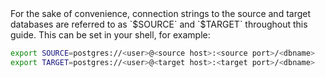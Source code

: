 <Highlight type="note">
For the sake of convenience, connection strings to the source and target
databases are referred to as `$SOURCE` and `$TARGET` throughout this guide.
This can be set in your shell, for example:

```bash
export SOURCE=postgres://<user>@<source host>:<source port>/<dbname>
export TARGET=postgres://<user>@<target host>:<target port>/<dbname>
```
</Highlight>

